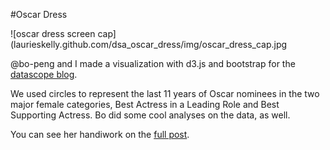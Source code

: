 
#Oscar Dress

![oscar dress screen cap](laurieskelly.github.com/dsa_oscar_dress/img/oscar_dress_cap.jpg

@bo-peng and I made a visualization with d3.js and bootstrap for the [datascope blog](http://www.datascopeanalytics.com/what-we-think/2014/03/03/dresses-at-the-oscars). 

We used circles to represent the last 11 years of Oscar nominees in the two major female categories, Best Actress in a Leading Role and Best Supporting Actress. 
Bo did some cool analyses on the data, as well. 

You can see her handiwork on the [full post](http://www.datascopeanalytics.com/what-we-think/2014/03/03/dresses-at-the-oscars). 